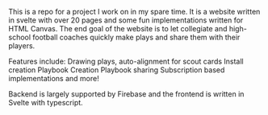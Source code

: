 This is a repo for a project I work on in my spare time. It is a website written in svelte with
over 20 pages and some fun implementations written for HTML Canvas. The end goal of the website is to 
let collegiate and high-school football coaches quickly make plays and share them with their players.

Features include:
Drawing plays,
auto-alignment for scout cards
Install creation
Playbook Creation
Playbook sharing
Subscription based implementations
and more!


Backend is largely supported by Firebase and the frontend is written in Svelte with typescript.

